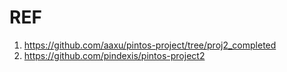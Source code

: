 # REF

1. https://github.com/aaxu/pintos-project/tree/proj2_completed
2. https://github.com/pindexis/pintos-project2